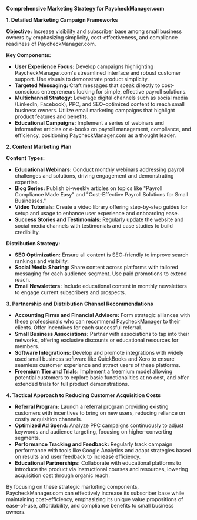 **Comprehensive Marketing Strategy for PaycheckManager.com**

**1. Detailed Marketing Campaign Frameworks**

**Objective:** Increase visibility and subscriber base among small business owners by emphasizing simplicity, cost-effectiveness, and compliance readiness of PaycheckManager.com.

**Key Components:**

- **User Experience Focus:** Develop campaigns highlighting PaycheckManager.com's streamlined interface and robust customer support. Use visuals to demonstrate product simplicity.
- **Targeted Messaging:** Craft messages that speak directly to cost-conscious entrepreneurs looking for simple, effective payroll solutions.
- **Multichannel Strategy:** Leverage digital channels such as social media (LinkedIn, Facebook), PPC, and SEO-optimized content to reach small business owners. Utilize email marketing campaigns that highlight product features and benefits.
- **Educational Campaigns:** Implement a series of webinars and informative articles or e-books on payroll management, compliance, and efficiency, positioning PaycheckManager.com as a thought leader.

**2. Content Marketing Plan**

**Content Types:**

- **Educational Webinars:** Conduct monthly webinars addressing payroll challenges and solutions, driving engagement and demonstrating expertise.
- **Blog Series:** Publish bi-weekly articles on topics like "Payroll Compliance Made Easy" and "Cost-Effective Payroll Solutions for Small Businesses."
- **Video Tutorials:** Create a video library offering step-by-step guides for setup and usage to enhance user experience and onboarding ease.
- **Success Stories and Testimonials:** Regularly update the website and social media channels with testimonials and case studies to build credibility.

**Distribution Strategy:**

- **SEO Optimization:** Ensure all content is SEO-friendly to improve search rankings and visibility.
- **Social Media Sharing:** Share content across platforms with tailored messaging for each audience segment. Use paid promotions to extend reach.
- **Email Newsletters:** Include educational content in monthly newsletters to engage current subscribers and prospects.

**3. Partnership and Distribution Channel Recommendations**

- **Accounting Firms and Financial Advisors:** Form strategic alliances with these professionals who can recommend PaycheckManager to their clients. Offer incentives for each successful referral.
- **Small Business Associations:** Partner with associations to tap into their networks, offering exclusive discounts or educational resources for members.
- **Software Integrations:** Develop and promote integrations with widely used small business software like QuickBooks and Xero to ensure seamless customer experience and attract users of these platforms.
- **Freemium Tier and Trials:** Implement a freemium model allowing potential customers to explore basic functionalities at no cost, and offer extended trials for full product demonstrations.

**4. Tactical Approach to Reducing Customer Acquisition Costs**

- **Referral Program:** Launch a referral program providing existing customers with incentives to bring on new users, reducing reliance on costly acquisition channels.
- **Optimized Ad Spend:** Analyze PPC campaigns continuously to adjust keywords and audience targeting, focusing on higher-converting segments.
- **Performance Tracking and Feedback:** Regularly track campaign performance with tools like Google Analytics and adapt strategies based on results and user feedback to increase efficiency.
- **Educational Partnerships:** Collaborate with educational platforms to introduce the product via instructional courses and resources, lowering acquisition cost through organic reach.

By focusing on these strategic marketing components, PaycheckManager.com can effectively increase its subscriber base while maintaining cost-efficiency, emphasizing its unique value propositions of ease-of-use, affordability, and compliance benefits to small business owners.